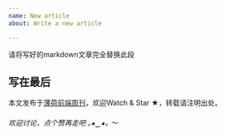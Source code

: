 ```yaml
---
name: New article
about: Write a new article

---
```


请将写好的markdown文章完全替换此段

## 写在最后

本文发布于[薄荷前端周刊](https://github.com/BooheeFE/weekly)，欢迎Watch & Star ★，转载请注明出处。
###### 欢迎讨论，点个赞再走吧  ｡◕‿◕｡ ～
